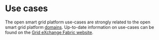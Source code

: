 # Use cases

The open smart grid platform use-cases are strongly related to the open smart grid platform [domains](../domains/). Up-to-date information on use-cases can be found on the [Grid eXchange Fabric website](https://www.lfenergy.org/projects/gxf/).

